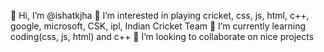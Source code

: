 👋 Hi, I’m @ishatkjha
👀 I’m interested in playing cricket, css, js, html, c++, google, microsoft, CSK, ipl, Indian Cricket Team
🌱 I’m currently learning coding(css, js, html) and c++
💞️ I’m looking to collaborate on nice projects
